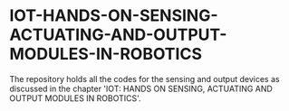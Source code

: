 # IOT-HANDS-ON-SENSING-ACTUATING-AND-OUTPUT-MODULES-IN-ROBOTICS
The repository holds all the codes for the sensing and output devices as discussed in the chapter 'IOT: HANDS ON SENSING, ACTUATING AND OUTPUT MODULES IN ROBOTICS'.
